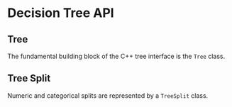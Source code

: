 # Decision Tree API

## Tree

The fundamental building block of the C++ tree interface is the `Tree` class. 

## Tree Split

Numeric and categorical splits are represented by a `TreeSplit` class.

